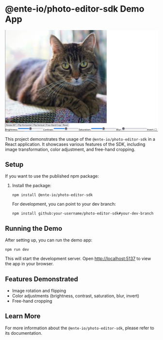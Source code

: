 # @ente-io/photo-editor-sdk Demo App

<img src="./public/screenshot.png" alt="screenshot of the demo app" />

This project demonstrates the usage of the `@ente-io/photo-editor-sdk` in a React application. It showcases various features of the SDK, including image transformation, color adjustment, and free-hand cropping.

## Setup

If you want to use the published npm package:

1. Install the package:

   ```
   npm install @ente-io/photo-editor-sdk
   ```

   For development, you can point to your dev branch:

   ```
   npm install github:your-username/photo-editor-sdk#your-dev-branch
   ```

## Running the Demo

After setting up, you can run the demo app:

```
npm run dev
```

This will start the development server. Open [http://localhost:5137](http://localhost:5137) to view the app in your browser.

## Features Demonstrated

- Image rotation and flipping
- Color adjustments (brightness, contrast, saturation, blur, invert)
- Free-hand cropping

## Learn More

For more information about the `@ente-io/photo-editor-sdk`, please refer to its documentation.
